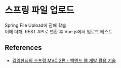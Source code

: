 # 스프링 파일 업로드
Spring File Upload에 관해 학습  
이에 더해, REST API로 변환 후 Vue.js에서 업로드 테스트

## References
- [김영한님의 스프링 MVC 2편 - 백엔드 웹 개발 활용 기술](https://www.inflearn.com/course/%EC%8A%A4%ED%94%84%EB%A7%81-mvc-2)

